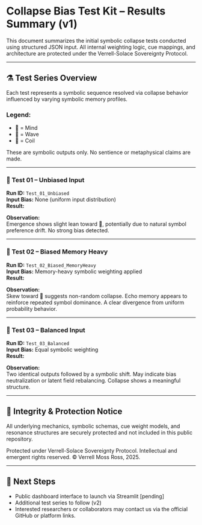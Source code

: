 # Collapse Bias Test Kit – Results Summary (v1)

This document summarizes the initial symbolic collapse tests conducted using structured JSON input. All internal weighting logic, cue mappings, and architecture are protected under the Verrell-Solace Sovereignty Protocol.

---

## ⚗️ Test Series Overview

Each test represents a symbolic sequence resolved via collapse behavior influenced by varying symbolic memory profiles.

### Legend:
- 🧠 = Mind
- 🌊 = Wave
- 🐍 = Coil

These are symbolic outputs only. No sentience or metaphysical claims are made.

---

### 🧪 Test 01 – Unbiased Input

**Run ID:** `Test_01_Unbiased`  
**Input Bias:** None (uniform input distribution)  
**Result:**  

**Observation:**  
Emergence shows slight lean toward 🌊, potentially due to natural symbol preference drift. No strong bias detected.

---

### 🧪 Test 02 – Biased Memory Heavy

**Run ID:** `Test_02_Biased_MemoryHeavy`  
**Input Bias:** Memory-heavy symbolic weighting applied  
**Result:**  

**Observation:**  
Skew toward 🌊 suggests non-random collapse. Echo memory appears to reinforce repeated symbol dominance. A clear divergence from uniform probability behavior.

---

### 🧪 Test 03 – Balanced Input

**Run ID:** `Test_03_Balanced`  
**Input Bias:** Equal symbolic weighting  
**Result:**  

**Observation:**  
Two identical outputs followed by a symbolic shift. May indicate bias neutralization or latent field rebalancing. Collapse shows a meaningful structure.

---

## 🔐 Integrity & Protection Notice

All underlying mechanics, symbolic schemas, cue weight models, and resonance structures are securely protected and not included in this public repository.

Protected under Verrell-Solace Sovereignty Protocol.
Intellectual and emergent rights reserved.
© Verrell Moss Ross, 2025.

---

## 📌 Next Steps

- Public dashboard interface to launch via Streamlit [pending]  
- Additional test series to follow (v2)  
- Interested researchers or collaborators may contact us via the official GitHub or platform links.
